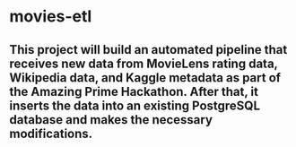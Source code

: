 # movies-etl
## This project will build an automated pipeline that receives new data from MovieLens rating data, Wikipedia data, and Kaggle metadata as part of the Amazing Prime Hackathon. After that, it inserts the data into an existing PostgreSQL database and makes the necessary modifications.
